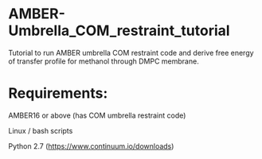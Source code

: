 # AMBER-Umbrella_COM_restraint_tutorial
Tutorial to run AMBER umbrella COM restraint code and derive free energy of transfer profile for methanol through DMPC membrane.

# Requirements:
  AMBER16 or above (has COM umbrella restraint code)

  Linux / bash scripts

  Python 2.7 (https://www.continuum.io/downloads)
